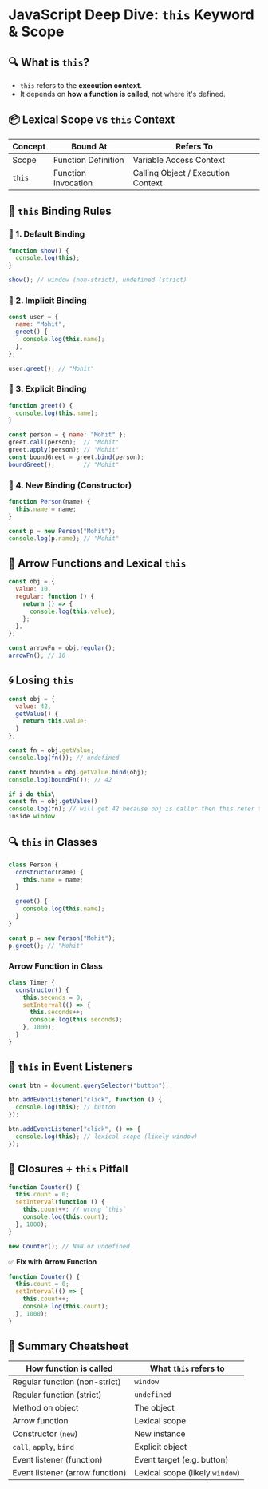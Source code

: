 # JavaScript Deep Dive: `this` Keyword & Scope

## 🔍 What is `this`?

* `this` refers to the **execution context**.
* It depends on **how a function is called**, not where it's defined.

## 📦 Lexical Scope vs `this` Context

| Concept | Bound At            | Refers To                          |
| ------- | ------------------- | ---------------------------------- |
| Scope   | Function Definition | Variable Access Context            |
| `this`  | Function Invocation | Calling Object / Execution Context |

## 🔁 `this` Binding Rules

### 📌 1. Default Binding

```js
function show() {
  console.log(this);
}

show(); // window (non-strict), undefined (strict)
```

### 📌 2. Implicit Binding

```js
const user = {
  name: "Mohit",
  greet() {
    console.log(this.name);
  },
};

user.greet(); // "Mohit"
```

### 📌 3. Explicit Binding

```js
function greet() {
  console.log(this.name);
}

const person = { name: "Mohit" };
greet.call(person);  // "Mohit"
greet.apply(person); // "Mohit"
const boundGreet = greet.bind(person);
boundGreet();        // "Mohit"
```

### 📌 4. New Binding (Constructor)

```js
function Person(name) {
  this.name = name;
}

const p = new Person("Mohit");
console.log(p.name); // "Mohit"
```

## 🧠 Arrow Functions and Lexical `this`

```js
const obj = {
  value: 10,
  regular: function () {
    return () => {
      console.log(this.value);
    };
  },
};

const arrowFn = obj.regular();
arrowFn(); // 10
```

## 🌀 Losing `this`

```js
const obj = {
  value: 42,
  getValue() {
    return this.value;
  }
};

const fn = obj.getValue;
console.log(fn()); // undefined

const boundFn = obj.getValue.bind(obj);
console.log(boundFn()); // 42

if i do this\
const fn = obj.getValue()
console.log(fn); // will get 42 because obj is caller then this refer to that object before this refer to window and there is now value
inside window
```

## 🔍 `this` in Classes

```js
class Person {
  constructor(name) {
    this.name = name;
  }

  greet() {
    console.log(this.name);
  }
}

const p = new Person("Mohit");
p.greet(); // "Mohit"
```

### Arrow Function in Class

```js
class Timer {
  constructor() {
    this.seconds = 0;
    setInterval(() => {
      this.seconds++;
      console.log(this.seconds);
    }, 1000);
  }
}
```

## 🔄 `this` in Event Listeners

```js
const btn = document.querySelector("button");

btn.addEventListener("click", function () {
  console.log(this); // button
});

btn.addEventListener("click", () => {
  console.log(this); // lexical scope (likely window)
});
```

## 🧪 Closures + `this` Pitfall

```js
function Counter() {
  this.count = 0;
  setInterval(function () {
    this.count++; // wrong `this`
    console.log(this.count);
  }, 1000);
}

new Counter(); // NaN or undefined
```

✅ **Fix with Arrow Function**

```js
function Counter() {
  this.count = 0;
  setInterval(() => {
    this.count++;
    console.log(this.count);
  }, 1000);
}
```

## 🧰 Summary Cheatsheet

| How function is called          | What `this` refers to           |
| ------------------------------- | ------------------------------- |
| Regular function (non-strict)   | `window`                        |
| Regular function (strict)       | `undefined`                     |
| Method on object                | The object                      |
| Arrow function                  | Lexical scope                   |
| Constructor (`new`)             | New instance                    |
| `call`, `apply`, `bind`         | Explicit object                 |
| Event listener (function)       | Event target (e.g. button)      |
| Event listener (arrow function) | Lexical scope (likely `window`) |
